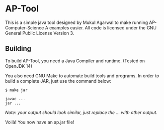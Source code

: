 # AP-Tool

This is a simple java tool designed by Mukul Agarwal to make running
AP-Computer-Science A examples easier. All code is licensed under the GNU
General Public License Version 3.

## Building

To build AP-Tool, you need a Java Compiler and runtime. (Tested on OpenJDK 14)

You also need GNU Make to automate build tools and programs. In order to build a
complete JAR, just use the command below:

```console
$ make jar

javac ...
jar ...
```

*Note: your output should look similar, just replace the ... with other output.*

Voilà! You now have an ap.jar file!
